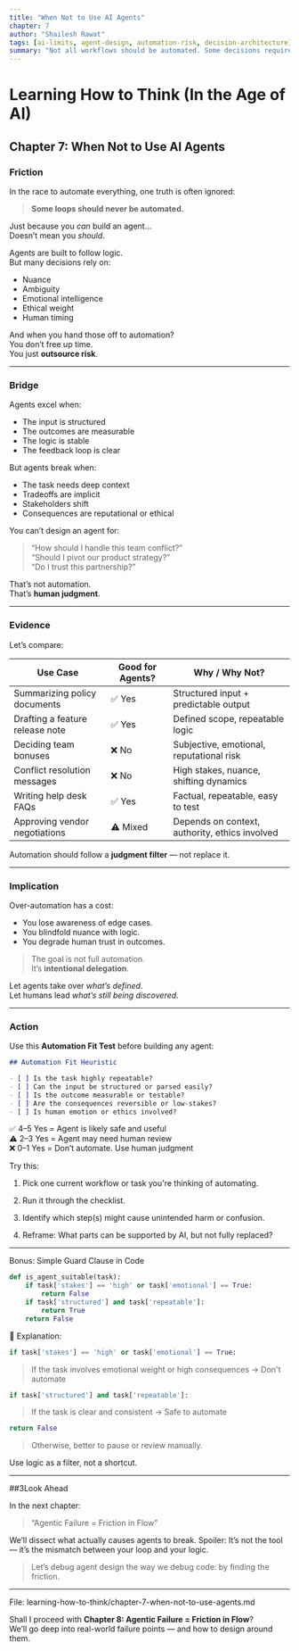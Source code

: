 ```yaml
---
title: "When Not to Use AI Agents"
chapter: 7
author: "Shailesh Rawat"
tags: [ai-limits, agent-design, automation-risk, decision-architecture]
summary: "Not all workflows should be automated. Some decisions require ambiguity, pause, or reflection. This chapter highlights when agents are the wrong solution — and what to do instead."
---
```


# Learning How to Think (In the Age of AI)

## Chapter 7: When Not to Use AI Agents

### Friction

In the race to automate everything, one truth is often ignored:

> **Some loops should never be automated.**

Just because you *can* build an agent…  
Doesn’t mean you *should*.

Agents are built to follow logic.  
But many decisions rely on:
- Nuance
- Ambiguity
- Emotional intelligence
- Ethical weight
- Human timing

And when you hand those off to automation?  
You don’t free up time.  
You just **outsource risk**.

---

### Bridge

Agents excel when:
- The input is structured  
- The outcomes are measurable  
- The logic is stable  
- The feedback loop is clear

But agents break when:
- The task needs deep context  
- Tradeoffs are implicit  
- Stakeholders shift  
- Consequences are reputational or ethical

You can’t design an agent for:
> “How should I handle this team conflict?”  
> “Should I pivot our product strategy?”  
> “Do I trust this partnership?”

That’s not automation.  
That’s **human judgment**.

---

### Evidence

Let’s compare:

| Use Case                          | Good for Agents? | Why / Why Not?                                 |
|----------------------------------|------------------|-------------------------------------------------|
| Summarizing policy documents     | ✅ Yes           | Structured input + predictable output          |
| Drafting a feature release note  | ✅ Yes           | Defined scope, repeatable logic                |
| Deciding team bonuses            | ❌ No            | Subjective, emotional, reputational risk       |
| Conflict resolution messages     | ❌ No            | High stakes, nuance, shifting dynamics         |
| Writing help desk FAQs           | ✅ Yes           | Factual, repeatable, easy to test              |
| Approving vendor negotiations    | ⚠️ Mixed         | Depends on context, authority, ethics involved |

Automation should follow a **judgment filter** — not replace it.

---

### Implication

Over-automation has a cost:

- You lose awareness of edge cases.  
- You blindfold nuance with logic.  
- You degrade human trust in outcomes.

> The goal is not full automation.  
> It’s **intentional delegation**.

Let agents take over *what’s defined*.  
Let humans lead *what’s still being discovered*.

---

### Action

Use this **Automation Fit Test** before building any agent:

```markdown
## Automation Fit Heuristic

- [ ] Is the task highly repeatable?
- [ ] Can the input be structured or parsed easily?
- [ ] Is the outcome measurable or testable?
- [ ] Are the consequences reversible or low-stakes?
- [ ] Is human emotion or ethics involved?
```

✅ 4–5 Yes = Agent is likely safe and useful  
⚠️ 2–3 Yes = Agent may need human review  
❌ 0–1 Yes = Don’t automate. Use human judgment

Try this:

1. Pick one current workflow or task you're thinking of automating.


2. Run it through the checklist.


3. Identify which step(s) might cause unintended harm or confusion.


4. Reframe: What parts can be supported by AI, but not fully replaced?




---

Bonus: Simple Guard Clause in Code

```python
def is_agent_suitable(task):
    if task['stakes'] == 'high' or task['emotional'] == True:
        return False
    if task['structured'] and task['repeatable']:
        return True
    return False
```

🧠 Explanation:

```python
if task['stakes'] == 'high' or task['emotional'] == True:
```

> If the task involves emotional weight or high consequences → Don't automate


```python
if task['structured'] and task['repeatable']:
```

> If the task is clear and consistent → Safe to automate


```python
return False
```

> Otherwise, better to pause or review manually.



Use logic as a filter, not a shortcut.


---

##3Look Ahead

In the next chapter:

> “Agentic Failure = Friction in Flow”



We’ll dissect what actually causes agents to break.
Spoiler: It’s not the tool — it’s the mismatch between your loop and your logic.

> Let’s debug agent design the way we debug code: by finding the friction.




---

File: learning-how-to-think/chapter-7-when-not-to-use-agents.md

Shall I proceed with **Chapter 8: Agentic Failure = Friction in Flow**?  
We’ll go deep into real-world failure points — and how to design around them.

